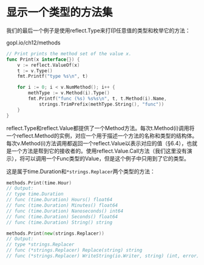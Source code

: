 # 显示一个类型的方法集

我们的最后一个例子是使用reflect.Type来打印任意值的类型和枚举它的方法：

gopl.io/ch12/methods

```go
// Print prints the method set of the value x.
func Print(x interface{}) {
    v := reflect.ValueOf(x)
    t := v.Type()
    fmt.Printf("type %s\n", t)

    for i := 0; i < v.NumMethod(); i++ {
        methType := v.Method(i).Type()
        fmt.Printf("func (%s) %s%s\n", t, t.Method(i).Name,
            strings.TrimPrefix(methType.String(), "func"))
    }
}
```

reflect.Type和reflect.Value都提供了一个Method方法。每次t.Method\(i\)调用将一个reflect.Method的实例，对应一个用于描述一个方法的名称和类型的结构体。每次v.Method\(i\)方法调用都返回一个reflect.Value以表示对应的值（§6.4），也就是一个方法是帮到它的接收者的。使用reflect.Value.Call方法（我们这里没有演示），将可以调用一个Func类型的Value，但是这个例子中只用到了它的类型。

这是属于time.Duration和`*strings.Replacer`两个类型的方法：

```go
methods.Print(time.Hour)
// Output:
// type time.Duration
// func (time.Duration) Hours() float64
// func (time.Duration) Minutes() float64
// func (time.Duration) Nanoseconds() int64
// func (time.Duration) Seconds() float64
// func (time.Duration) String() string

methods.Print(new(strings.Replacer))
// Output:
// type *strings.Replacer
// func (*strings.Replacer) Replace(string) string
// func (*strings.Replacer) WriteString(io.Writer, string) (int, error)
```

